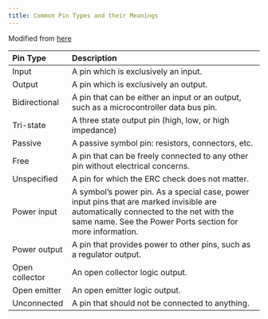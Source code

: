 ```yaml
---
title: Common Pin Types and their Meanings
---
```


Modified from [here](https://docs.kicad.org/6.0/en/eeschema/eeschema.html#pin-electrical-types)

| Pin Type       | Description                                                                                                                                                                                      |
|:---------------|:-------------------------------------------------------------------------------------------------------------------------------------------------------------------------------------------------|
| Input          | A pin which is exclusively an input.                                                                                                                                                             |
| Output         | A pin which is exclusively an output.                                                                                                                                                            |
| Bidirectional  | A pin that can be either an input or an output, such as a microcontroller data bus pin.                                                                                                          |
| Tri-state      | A three state output pin (high, low, or high impedance)                                                                                                                                          |
| Passive        | A passive symbol pin: resistors, connectors, etc.                                                                                                                                                |
| Free           | A pin that can be freely connected to any other pin without electrical concerns.                                                                                                                 |
| Unspecified    | A pin for which the ERC check does not matter.                                                                                                                                                   |
| Power input    | A symbol’s power pin. As a special case, power input pins that are marked invisible are automatically connected to the net with the same name. See the Power Ports section for more information. |
| Power output   | A pin that provides power to other pins, such as a regulator output.                                                                                                                             |
| Open collector | An open collector logic output.                                                                                                                                                                  |
| Open emitter   | An open emitter logic output.                                                                                                                                                                    |
| Unconnected    | A pin that should not be connected to anything.                                                                                                                                                  |
